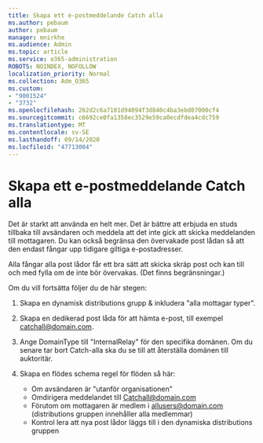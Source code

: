 ```yaml
---
title: Skapa ett e-postmeddelande Catch alla
ms.author: pebaum
author: pebaum
manager: mnirkhe
ms.audience: Admin
ms.topic: article
ms.service: o365-administration
ROBOTS: NOINDEX, NOFOLLOW
localization_priority: Normal
ms.collection: Adm_O365
ms.custom:
- "9001524"
- "3732"
ms.openlocfilehash: 262d2c6a7181d94094f3d840c4ba3ebd07000cf4
ms.sourcegitcommit: c6692ce0fa1358ec3529e59ca0ecdfdea4cdc759
ms.translationtype: MT
ms.contentlocale: sv-SE
ms.lasthandoff: 09/14/2020
ms.locfileid: "47713004"
---
```

# <a name="create-an-email-catch-all"></a>Skapa ett e-postmeddelande Catch alla

Det är starkt att använda en helt mer. Det är bättre att erbjuda en studs tillbaka till avsändaren och meddela att det inte gick att skicka meddelanden till mottagaren. Du kan också begränsa den övervakade post lådan så att den endast fångar upp tidigare giltiga e-postadresser. 

Alla fångar alla post lådor får ett bra sätt att skicka skräp post och kan till och med fylla om de inte bör övervakas. (Det finns begränsningar.) 

Om du vill fortsätta följer du de här stegen:

1. Skapa en dynamisk distributions grupp & inkludera "alla mottagar typer".

2. Skapa en dedikerad post låda för att hämta e-post, till exempel catchall@domain.com.

3. Ange DomainType till "InternalRelay" för den specifika domänen. Om du senare tar bort Catch-alla ska du se till att återställa domänen till auktoritär.

4. Skapa en flödes schema regel för flöden så här:

    - Om avsändaren är "utanför organisationen"
    - Omdirigera meddelandet till Catchall@domain.com
    - Förutom om mottagaren är medlem i allusers@domain.com (distributions gruppen innehåller alla medlemmar)
    - Kontrol lera att nya post lådor läggs till i den dynamiska distributions gruppen
